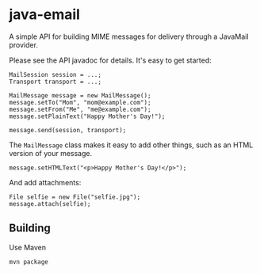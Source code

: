 # java-email
A simple API for building MIME messages for delivery through a JavaMail provider.

Please see the API javadoc for details. It's easy to get started:

    MailSession session = ...;
    Transport transport = ...;

    MailMessage message = new MailMessage();
    message.setTo("Mom", "mom@example.com");
    message.setFrom("Me", "me@example.com");
    message.setPlainText("Happy Mother's Day!");

    message.send(session, transport);

The `MailMessage` class makes it easy to add other things, such as an HTML version of your message.

    message.setHTMLText("<p>Happy Mother's Day!</p>");

And add attachments:

    File selfie = new File("selfie.jpg");
    message.attach(selfie);

## Building

Use Maven

    mvn package

